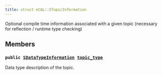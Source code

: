 ```yaml
---
title: struct eCAL::STopicInformation
---
```


Optional compile time information associated with a given topic (necessary for reflection / runtime type checking)

## Members

### `public `[`SDataTypeInformation`](src/content/docs/doxygen/md/eCAL::SDataTypeInformation.md#d7/d0f/structeCAL_1_1SDataTypeInformation)` `[`topic_type`](#d4/d98/structeCAL_1_1STopicInformation_1ab0943d725a63c41acf329eec3d881866) 

Data type description of the topic.

